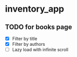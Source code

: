 # inventory_app

## TODO for books page

- [x] Filter by title
- [x] Filter by authors
- [ ] Lazy load with infinite scroll
